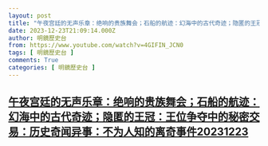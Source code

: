 ```yaml
---
layout: post
title: "午夜宫廷的无声乐章：绝响的贵族舞会；石船的航迹：幻海中的古代奇迹；隐匿的王冠：王位争夺中的秘密交易：历史奇闻异事：不为人知的离奇事件20231223"
date: 2023-12-23T21:09:14.000Z
author: 明鏡歷史台
from: https://www.youtube.com/watch?v=4GIFIN_JCN0
tags: [ 明鏡歷史台 ]
comments: True
categories: [ 明鏡歷史台 ]
---
```

<!--1703365754000-->
[午夜宫廷的无声乐章：绝响的贵族舞会；石船的航迹：幻海中的古代奇迹；隐匿的王冠：王位争夺中的秘密交易：历史奇闻异事：不为人知的离奇事件20231223](https://www.youtube.com/watch?v=4GIFIN_JCN0)
------

<div>

</div>
